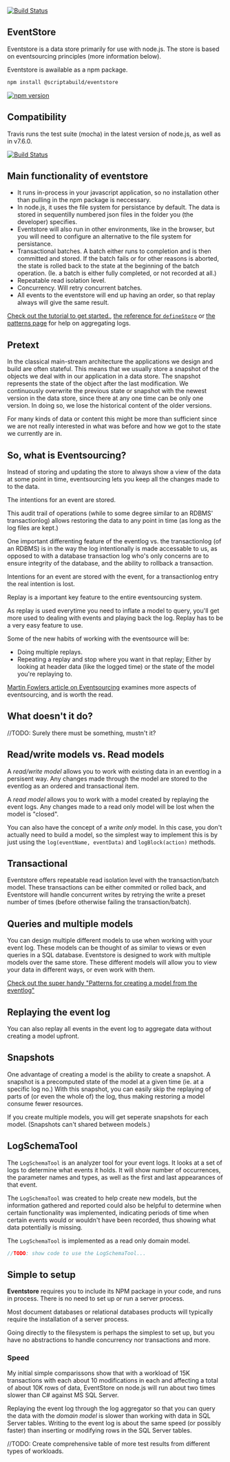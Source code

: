 
[![Build Status](https://travis-ci.org/scriptabuild/eventstore.svg?branch=master)](https://travis-ci.org/scriptabuild/eventstore)

## EventStore

Eventstore is a data store primarily for use with node.js. The store is based on eventsourcing principles (more information below).

Eventstore is awailable as a npm package.

```bash
npm install @scriptabuild/eventstore
```
[![npm version](https://badge.fury.io/js/%40scriptabuild%2Feventstore.svg)](https://badge.fury.io/js/%40scriptabuild%2Feventstore)

## Compatibility

Travis runs the test suite (mocha) in the latest version of node.js, as well as in v7.6.0.

[![Build Status](https://travis-ci.org/scriptabuild/eventstore.svg?branch=master)](https://travis-ci.org/scriptabuild/eventstore)

## Main functionality of eventstore
- It runs in-process in your javascript application, so no installation other than pulling in the npm package is neccessary.
- In node.js, it uses the file system for persistance by default. The data is stored in sequentilly numbered json files in the folder you (the developer) specifies.
- Eventstore will also run in other environments, like in the browser, but you will need to configure an alternative to the file system for persistance.
- Transactional batches. A batch either runs to completion and is then committed and stored. If the batch fails or for other reasons is aborted, the state is rolled back to the state at the beginning of the batch operation. (Ie. a batch is either fully completed, or not recorded at all.)
- Repeatable read isolation level.
- Concurrency. Will retry concurrent batches.
- All events to the eventstore will end up having an order, so that replay always will give the same result.

[Check out the tutorial to get started.](./tutorial.md), [the reference for `defineStore`](./defineStore.md) or [the patterns page](./patterns.md) for help on aggregating logs. 

## Pretext
In the classical main-stream architecture the applications we design and build
are often stateful. This means that we usually store a snapshot of the objects we deal
with in our application in a data store. The snapshot represents the state of
the object after the last modification. We continuously overwrite the previous
state or snapshot with the newest version in the data store, since there at any
one time can be only one version. In doing so, we lose the historical content
of the older versions.

For many kinds of data or content this might be more than sufficient since we
are not really interested in what was before and how we got to the state we
currently are in.

## So, what is Eventsourcing?
Instead of storing and updating the store to always show a view of the data at
some point in time, eventsourcing lets you keep all the changes made to to the data.

The intentions for an event are stored.

This audit trail of operations (while to some degree similar to an RDBMS' transactionlog) allows restoring the data to any point in time (as long as the log files are kept.)

One important differenting feature of the eventlog vs. the transactionlog (of an RDBMS) is in the way the log intentionally is made accessable to us, as opposed to with a database transaction log who's only concerns are to ensure integrity of the database, and the ability to rollback a transaction.

Intentions for an event are stored with the event, for a transactionlog entry the real intention is lost.

Replay is a important key feature to the entire eventsourcing system.

As replay is used everytime you need to inflate a model to query, you'll get more used to dealing with events and playing back the log. Replay has to be a very easy feature to use.

Some of the new habits of working with the eventsource will be:
- Doing multiple replays.
- Repeating a replay and stop where you want in that replay; Either by looking at header data (like the logged time) or the state of the model you're replaying to.

[Martin Fowlers article on Eventsourcing](https://martinfowler.com/eaaDev/EventSourcing.html) examines more aspects of eventsourcing, and is worth the read.

## What doesn't it do?

//TODO: Surely there must be something, mustn't it?

## Read/write models vs. Read models
A _read/write model_ allows you to work with existing data in an eventlog in a persisent way. Any changes made through the model are stored to the eventlog as an ordered and transactional item.

A _read model_ allows you to work with a model created by replaying the event logs. Any changes made to a read only model will be lost when the model is "closed".

You can also have the concept of a _write only_ model. In this case, you don't actually need to build a model, so the simplest way to implement this is by just using the `log(eventName, eventData)` and `logBlock(action)` methods.

## Transactional

Eventstore offers repeatable read isolation level with the transaction/batch model. These transactions can be either commited or rolled back, and Eventstore will handle concurrent writes by retrying the write a preset number of times (before otherwise failing the transaction/batch).

## Queries and multiple models
You can design multiple different models to use when working with your event log. These models can be thought of as similar to views or even queries in a SQL database. Eventstore is designed to work with multiple models over the same store. These different models will allow you to view your data in different ways, or even work with them.

[Check out the super handy "Patterns for creating a model from the eventlog"](./patterns.md)

## Replaying the event log
You can also replay all events in the event log to aggregate data without creating a model upfront.

## Snapshots
One advantage of creating a model is the ability to create a snapshot. A snapshot is a 
precomputed state of the model at a given time (ie. at a specific log no.) With this snapshot, you can easily skip the replaying of parts of (or even the whole of) the log, thus making restoring a model consume fewer resources.

If you create multiple models, you will get seperate snapshots for each model. (Snapshots can't shared between models.)

## LogSchemaTool
The `LogSchemaTool` is an analyzer tool for your event logs.
It looks at a set of logs to determine what events it holds. It will show number of occurrences, the parameter names and types, as well as the first and last appearances of that event.

The `LogSchemaTool` was created to help create new models, but the information gathered and reported could also be helpful to determine when certain functionality was implemented, indicating periods of time when certain events would or wouldn't have been recorded, thus showing what data potentially is missing.

The `LogSchemaTool` is implemented as a read only domain model.

```javascript
//TODO: show code to use the LogSchemaTool...
```

## Simple to setup
__Eventstore__ requires you to include its NPM package in your code, and runs in process. There is no need to set up or run a server process.

Most document databases or relational databases products will typically require the installation of a server process.

Going directly to the filesystem is perhaps the simplest to set up, but you have no abstractions to handle concurrency nor transactions and more.

### Speed

My initial simple comparissons show that with a workload of 15K transactions with each about 10 modifications in each and affecting a total of about 10K rows of data, EventStore on node.js will run about two times slower than C# against MS SQL Server.

Replaying the event log through the log aggregator so that you can query the data with the _domain model_ is slower than working with data in SQL Server tables. Writing to the event log is about the same speed (or possibly faster) than inserting or modifying rows in the SQL Server tables.

//TODO: Create comprehensive table of more test results from different types of workloads.
